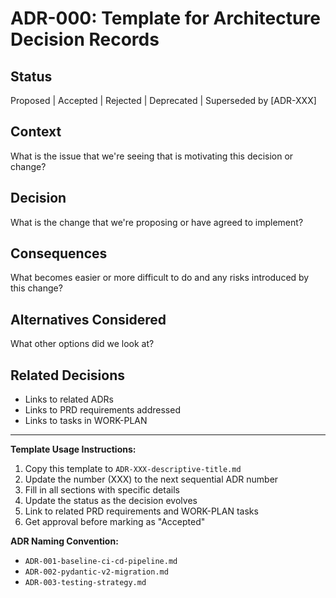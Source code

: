 # ADR-000: Template for Architecture Decision Records

## Status

Proposed | Accepted | Rejected | Deprecated | Superseded by [ADR-XXX]

## Context

What is the issue that we're seeing that is motivating this decision or change?

## Decision

What is the change that we're proposing or have agreed to implement?

## Consequences

What becomes easier or more difficult to do and any risks introduced by this change?

## Alternatives Considered

What other options did we look at?

## Related Decisions

- Links to related ADRs
- Links to PRD requirements addressed
- Links to tasks in WORK-PLAN

---

**Template Usage Instructions:**

1. Copy this template to `ADR-XXX-descriptive-title.md`
2. Update the number (XXX) to the next sequential ADR number
3. Fill in all sections with specific details
4. Update the status as the decision evolves
5. Link to related PRD requirements and WORK-PLAN tasks
6. Get approval before marking as "Accepted"

**ADR Naming Convention:**

- `ADR-001-baseline-ci-cd-pipeline.md`
- `ADR-002-pydantic-v2-migration.md`
- `ADR-003-testing-strategy.md`
